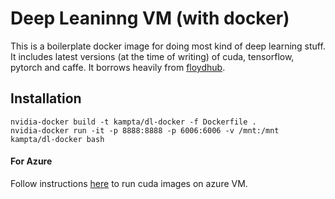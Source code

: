 # Deep Leaninng VM (with docker)

This is a boilerplate docker image for doing most kind of deep learning stuff. It includes latest versions 
(at the time of writing) of cuda, tensorflow, pytorch and caffe. It borrows heavily from [floydhub](https://github.com/floydhub/dl-docker).

## Installation

```
nvidia-docker build -t kampta/dl-docker -f Dockerfile .
nvidia-docker run -it -p 8888:8888 -p 6006:6006 -v /mnt:/mnt kampta/dl-docker bash

```

#### For Azure
Follow instructions [here](https://github.com/NVIDIA/nvidia-docker/wiki/Deploy-on-Azure) to run cuda images on azure VM.
